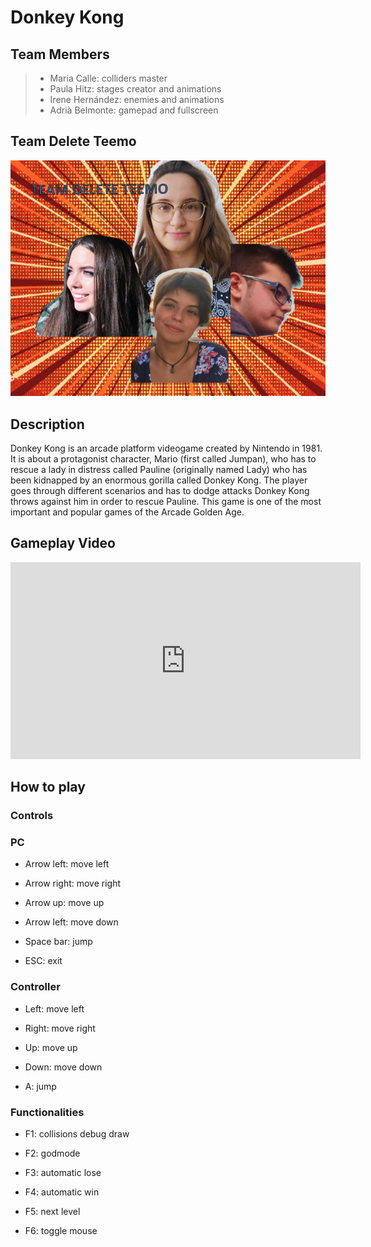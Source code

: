 # Donkey Kong 


## Team Members

> * Maria Calle: colliders master
> * Paula Hitz: stages creator and animations
> * Irene Hernández: enemies and animations
> * Adrià Belmonte: gamepad and fullscreen

## Team Delete Teemo
![Team Photo](https://raw.githubusercontent.com/paulahitz8/DonkeyKong/master/Wiki/Images%20used/TeamPhoto.jpg)


## Description
Donkey Kong is an arcade platform videogame created by Nintendo in 1981. It is about a protagonist character, Mario (first called Jumpan), who has to rescue a lady in distress called Pauline (originally named Lady) who has been kidnapped by an enormous gorilla called Donkey Kong. The player goes through different scenarios and has to dodge attacks Donkey Kong throws against him in order to rescue Pauline. This game is one of the most important and popular games of the Arcade Golden Age.


## Gameplay Video
<iframe width="560" height="315" src="https://www.youtube.com/embed/8o338BcCynI" frameborder="0" allow="accelerometer; autoplay; encrypted-media; gyroscope; picture-in-picture" allowfullscreen></iframe>

## How to play
### Controls 

### PC

- Arrow left: move left

- Arrow right: move right

- Arrow up: move up

- Arrow left: move down

- Space bar: jump 

- ESC: exit


### Controller

- Left: move left

- Right: move right

- Up: move up

- Down: move down

- A: jump


### Functionalities

- F1: collisions debug draw

- F2: godmode 

- F3: automatic lose

- F4: automatic win

- F5: next level

- F6: toggle mouse


